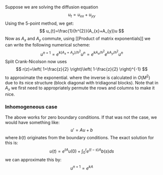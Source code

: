 Suppose we are solving the diffusion equation 
$$
u_{t}=u_{x x}+ u_{y y}
$$
Using the 5-point method, we get:
$$
u_{t}=\frac{1}{h^{2}}(A_{x}+A_{y})u
$$
Now as $A_{x}$ and $A_{y}$ commute, using [[Product of matrix exponentials]] we can write the following numerical scheme:
$$
u^{n+1}=e^{k(A_{x}+A_{y})/h^{2}}u^n=e^{kA_{x}/h^{2}}e^{kA_{y}/h^{2}}u^n
$$
Split Crank-Nicolson now uses
$$
r(z)=\left( 1+\frac{z}{2} \right)\left( 1-\frac{z}{2} \right)^{-1}
$$
to approximate the exponential.
where the inverse is calculated in $O(M^2)$ due to its nice structure (block diagonal with tridiagonal blocks). Note that in $A_{x}$ we first need to appropriately permute the rows and columns to make it nice.

### Inhomogeneous case
The above works for zero boundary conditions. If that was not the case, we would have something like:
$$
u'=Au+b
$$
where $b(t)$ originates from the boundary conditions.
The exact solution for this is:
$$
u(t)=e^{tA}u(0)+\int_{0}^te^{(t-s)A}b(s)ds
$$
we can approximate this by:
$$
u^{n+1}=e^{kA}
$$